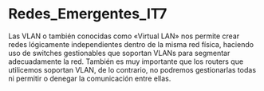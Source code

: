 # Redes_Emergentes_IT7
Las VLAN o también conocidas como «Virtual LAN» nos permite crear redes lógicamente independientes dentro de la misma red física, haciendo uso de switches gestionables que soportan VLANs para segmentar adecuadamente la red. También es muy importante que los routers que utilicemos soportan VLAN, de lo contrario, no podremos gestionarlas todas ni permitir o denegar la comunicación entre ellas.
